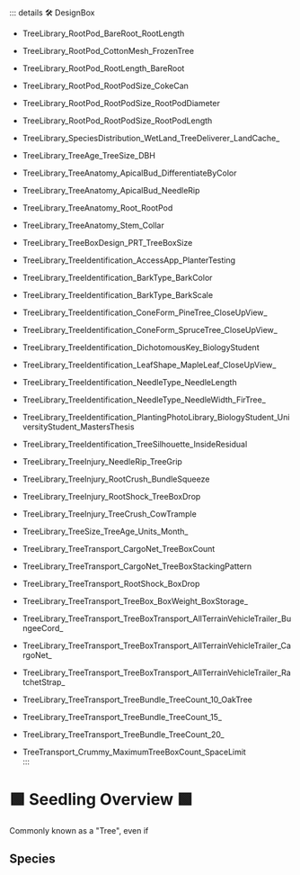 ::: details 🛠 DesignBox
- TreeLibrary_RootPod_BareRoot_RootLength												
- TreeLibrary_RootPod_CottonMesh_FrozenTree												
- TreeLibrary_RootPod_RootLength_BareRoot												
- TreeLibrary_RootPod_RootPodSize_CokeCan												
- TreeLibrary_RootPod_RootPodSize_RootPodDiameter												
- TreeLibrary_RootPod_RootPodSize_RootPodLength	

- TreeLibrary_SpeciesDistribution_WetLand_TreeDeliverer_LandCache_	
- TreeLibrary_TreeAge_TreeSize_DBH	
- TreeLibrary_TreeAnatomy_ApicalBud_DifferentiateByColor	
- TreeLibrary_TreeAnatomy_ApicalBud_NeedleRip	
- TreeLibrary_TreeAnatomy_Root_RootPod	
- TreeLibrary_TreeAnatomy_Stem_Collar	
- TreeLibrary_TreeBoxDesign_PRT_TreeBoxSize		

- TreeLibrary_TreeIdentification_AccessApp_PlanterTesting	
- TreeLibrary_TreeIdentification_BarkType_BarkColor	
- TreeLibrary_TreeIdentification_BarkType_BarkScale	
- TreeLibrary_TreeIdentification_ConeForm_PineTree_CloseUpView_	
- TreeLibrary_TreeIdentification_ConeForm_SpruceTree_CloseUpView_	
- TreeLibrary_TreeIdentification_DichotomousKey_BiologyStudent	
- TreeLibrary_TreeIdentification_LeafShape_MapleLeaf_CloseUpView_	
- TreeLibrary_TreeIdentification_NeedleType_NeedleLength	
- TreeLibrary_TreeIdentification_NeedleType_NeedleWidth_FirTree_	
- TreeLibrary_TreeIdentification_PlantingPhotoLibrary_BiologyStudent_UniversityStudent_MastersThesis	
- TreeLibrary_TreeIdentification_TreeSilhouette_InsideResidual	
- TreeLibrary_TreeInjury_NeedleRip_TreeGrip	
- TreeLibrary_TreeInjury_RootCrush_BundleSqueeze	
- TreeLibrary_TreeInjury_RootShock_TreeBoxDrop	
- TreeLibrary_TreeInjury_TreeCrush_CowTrample	
- TreeLibrary_TreeSize_TreeAge_Units_Month_	
- TreeLibrary_TreeTransport_CargoNet_TreeBoxCount	
- TreeLibrary_TreeTransport_CargoNet_TreeBoxStackingPattern	
- TreeLibrary_TreeTransport_RootShock_BoxDrop	
- TreeLibrary_TreeTransport_TreeBox_BoxWeight_BoxStorage_
- TreeLibrary_TreeTransport_TreeBoxTransport_AllTerrainVehicleTrailer_BungeeCord_	
- TreeLibrary_TreeTransport_TreeBoxTransport_AllTerrainVehicleTrailer_CargoNet_	
- TreeLibrary_TreeTransport_TreeBoxTransport_AllTerrainVehicleTrailer_RatchetStrap_	
- TreeLibrary_TreeTransport_TreeBundle_TreeCount_10_OakTree	
- TreeLibrary_TreeTransport_TreeBundle_TreeCount_15_	
- TreeLibrary_TreeTransport_TreeBundle_TreeCount_20_	
- TreeTransport_Crummy_MaximumTreeBoxCount_SpaceLimit	
:::

# 🟩  <eco>Seedling Overview</eco> 🟩

Commonly known as a "Tree", even if 

## Species


